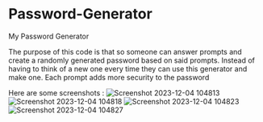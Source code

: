 # Password-Generator

My Password Generator

The purpose of this code is that so someone can answer prompts and create a randomly generated password based on said prompts. Instead of having to think of a new one every time they can use this generator and make one. Each prompt adds more security to the password

Here are some screenshots :
![Screenshot 2023-12-04 104813](https://github.com/mymashedpotatoes/Password-Generator/assets/145066673/49e7fe07-5e70-409c-b687-52c85c213ee7)
![Screenshot 2023-12-04 104818](https://github.com/mymashedpotatoes/Password-Generator/assets/145066673/4d0f3748-575a-4229-abff-bc58cee0713b)
![Screenshot 2023-12-04 104823](https://github.com/mymashedpotatoes/Password-Generator/assets/145066673/376ec9b6-78c9-4848-8e32-fd844f4ada75)
![Screenshot 2023-12-04 104827](https://github.com/mymashedpotatoes/Password-Generator/assets/145066673/fe124a33-d039-4a82-b9f0-68737f39dee8)
